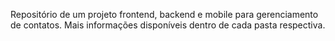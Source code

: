 Repositório de um projeto frontend, backend e mobile para gerenciamento de contatos.
Mais informações disponíveis dentro de cada pasta respectiva.
